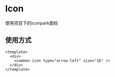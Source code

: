# Icon
使用项目下的iconpark图标

## 使用方式
```vue
<template>
  <div>
    <common-icon type="arrow-left" size="16" />
  </div>
</template>
```